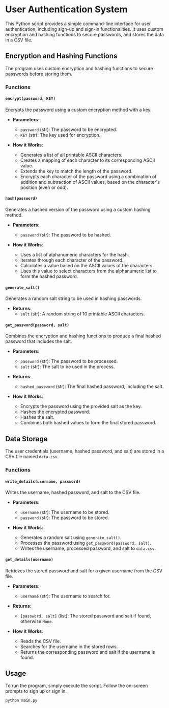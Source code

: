 # User Authentication System

This Python script provides a simple command-line interface for user authentication, including sign-up and sign-in functionalities. It uses custom encryption and hashing functions to secure passwords, and stores the data in a CSV file.

## Encryption and Hashing Functions

The program uses custom encryption and hashing functions to secure passwords before storing them.

### Functions

#### `encrypt(password, KEY)`

Encrypts the password using a custom encryption method with a key.

- **Parameters**:
  - `password` (str): The password to be encrypted.
  - `KEY` (str): The key used for encryption.

- **How it Works**:
  - Generates a list of all printable ASCII characters.
  - Creates a mapping of each character to its corresponding ASCII value.
  - Extends the key to match the length of the password.
  - Encrypts each character of the password using a combination of addition and subtraction of ASCII values, based on the character's position (even or odd).

#### `hash(password)`

Generates a hashed version of the password using a custom hashing method.

- **Parameters**:
  - `password` (str): The password to be hashed.

- **How it Works**:
  - Uses a list of alphanumeric characters for the hash.
  - Iterates through each character of the password.
  - Calculates a value based on the ASCII values of the characters.
  - Uses this value to select characters from the alphanumeric list to form the hashed password.

#### `generate_salt()`

Generates a random salt string to be used in hashing passwords.

- **Returns**:
  - `salt` (str): A random string of 10 printable ASCII characters.

#### `get_password(password, salt)`

Combines the encryption and hashing functions to produce a final hashed password that includes the salt.

- **Parameters**:
  - `password` (str): The password to be processed.
  - `salt` (str): The salt to be used in the process.

- **Returns**:
  - `hashed_password` (str): The final hashed password, including the salt.

- **How it Works**:
  - Encrypts the password using the provided salt as the key.
  - Hashes the encrypted password.
  - Hashes the salt.
  - Combines both hashed values to form the final stored password.

## Data Storage

The user credentials (username, hashed password, and salt) are stored in a CSV file named `data.csv`.

### Functions

#### `write_details(username, password)`

Writes the username, hashed password, and salt to the CSV file.

- **Parameters**:
  - `username` (str): The username to be stored.
  - `password` (str): The password to be stored.

- **How it Works**:
  - Generates a random salt using `generate_salt()`.
  - Processes the password using `get_password(password, salt)`.
  - Writes the username, processed password, and salt to `data.csv`.

#### `get_details(username)`

Retrieves the stored password and salt for a given username from the CSV file.

- **Parameters**:
  - `username` (str): The username to search for.

- **Returns**:
  - `[password, salt]` (list): The stored password and salt if found, otherwise `None`.

- **How it Works**:
  - Reads the CSV file.
  - Searches for the username in the stored rows.
  - Returns the corresponding password and salt if the username is found.

## Usage

To run the program, simply execute the script. Follow the on-screen prompts to sign up or sign in.

```bash
python main.py

